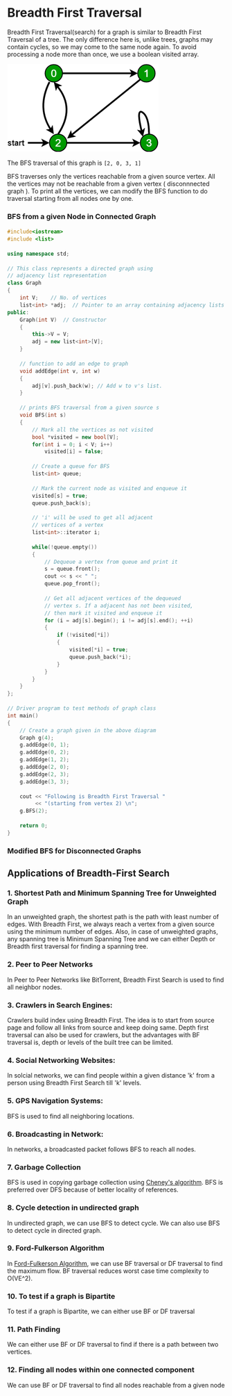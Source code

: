 # Breadth First Traversal

Breadth First Traversal(search) for a graph is similar to Breadth First Traversal of a tree. The only difference here is, unlike trees, graphs may contain cycles, so we may come to the same node again. To avoid processing a node more than once, we use a boolean visited array.

![](<../../../.gitbook/assets/image (7).png>)

The BFS traversal of this graph is `[2, 0, 3, 1]`

BFS traverses only the vertices reachable from a given source vertex. All the vertices may not be reachable from a given vertex ( disconnnected graph ). To print all the vertices, we can modify the BFS function to do traversal starting from all nodes one by one.

### BFS from a given Node in Connected Graph

```cpp
#include<iostream>
#include <list>
 
using namespace std;
 
// This class represents a directed graph using
// adjacency list representation
class Graph
{
    int V;    // No. of vertices
    list<int> *adj;  // Pointer to an array containing adjacency lists
public:
    Graph(int V)  // Constructor
    {
        this->V = V;
        adj = new list<int>[V];
    }
 
    // function to add an edge to graph
    void addEdge(int v, int w)
    {
        adj[v].push_back(w); // Add w to v's list.
    }
 
    // prints BFS traversal from a given source s
    void BFS(int s)
    {
        // Mark all the vertices as not visited
        bool *visited = new bool[V];
        for(int i = 0; i < V; i++)
            visited[i] = false;
 
        // Create a queue for BFS
        list<int> queue;
 
        // Mark the current node as visited and enqueue it
        visited[s] = true;
        queue.push_back(s);
 
        // 'i' will be used to get all adjacent
        // vertices of a vertex
        list<int>::iterator i;
 
        while(!queue.empty())
        {
            // Dequeue a vertex from queue and print it
            s = queue.front();
            cout << s << " ";
            queue.pop_front();
 
            // Get all adjacent vertices of the dequeued
            // vertex s. If a adjacent has not been visited,
            // then mark it visited and enqueue it
            for (i = adj[s].begin(); i != adj[s].end(); ++i)
            {
                if (!visited[*i])
                {
                    visited[*i] = true;
                    queue.push_back(*i);
                }
            }
        }
    }
};
 
// Driver program to test methods of graph class
int main()
{
    // Create a graph given in the above diagram
    Graph g(4);
    g.addEdge(0, 1);
    g.addEdge(0, 2);
    g.addEdge(1, 2);
    g.addEdge(2, 0);
    g.addEdge(2, 3);
    g.addEdge(3, 3);
 
    cout << "Following is Breadth First Traversal "
         << "(starting from vertex 2) \n";
    g.BFS(2);
 
    return 0;
}
```

### Modified BFS for Disconnected Graphs



## Applications of Breadth-First Search

### 1. Shortest Path and Minimum Spanning Tree for Unweighted Graph

In an unweighted graph, the shortest path is the path with least number of edges. With Breadth First, we always reach a vertex from a given source using the minimum number of edges. Also, in case of unweighted graphs, any spanning tree is Minimum Spanning Tree and we can either Depth or Breadth first traversal for finding a spanning tree.

### 2. Peer to Peer Networks

In Peer to Peer Networks like BitTorrent, Breadth First Search is used to find all neighbor nodes.

### 3. Crawlers in Search Engines:

Crawlers build index using Breadth First. The idea is to start from source page and follow all links from source and keep doing same. Depth first traversal can also be used for crawlers, but the advantages with BF traversal is, depth or levels of the built tree can be limited.

### 4. Social Networking Websites:

In solcial networks, we can find people within a given distance 'k' from a person using Breadth First Search till 'k' levels.

### 5. GPS Navigation Systems:

BFS is used to find all neighboring locations.

### 6. Broadcasting in Network:

In networks, a broadcasted packet follows BFS to reach all nodes.

### 7. Garbage Collection

BFS is used in copying garbage collection using [Cheney's algorithm](../../../algorithms/cheneys-algorithm.md). BFS is preferred over DFS because of better locality of references.

### 8. Cycle detection in undirected graph

In undirected graph, we can use BFS to detect cycle. We can also use BFS to detect cycle in directed graph.

### 9. Ford-Fulkerson Algorithm

In [Ford-Fulkerson Algorithm](../graph-algorithms/ford-fulkerson-algorithm-for-maximum-flow-problem.md), we can use BF traversal or DF traversal to find the maximum flow. BF traversal reduces worst case time complexity to O(VE^2).

### 10. To test if a graph is Bipartite

To test if a graph is Bipartite, we can either use BF or DF traversal

### 11. Path Finding

We can either use BF or DF traversal to find if there is a path between two vertices.

### 12. Finding all nodes within one connected component

We can use BF or DF traversal to find all nodes reachable from a given node

